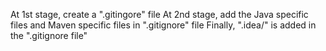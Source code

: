 At 1st stage, create a ".gitingore" file
At 2nd stage, add the Java specific files and 
Maven specific files in ".gitignore" file
Finally, ".idea/" is added in the ".gitignore file"